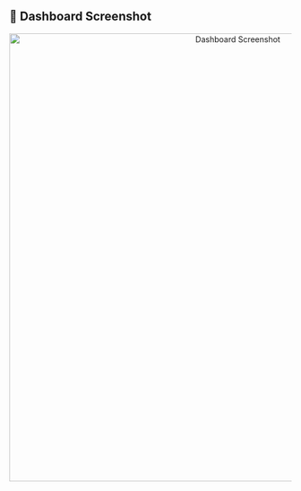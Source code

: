 
## 📸 Dashboard Screenshot

<p align="center">
  <img src="https://github.com/Akshada16022004/FitFare_Task1/issues/1" alt="Dashboard Screenshot" width="800">
</p>
